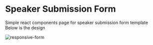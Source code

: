 # Speaker Submission Form
Simple react components page for speaker submission form template
Below is the design

![responsive-form](https://github.com/user-attachments/assets/71f76527-2238-400f-bf77-6d2a6d5e9e6d)
